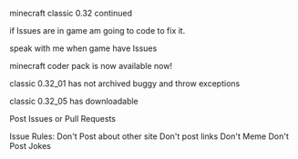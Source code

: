 minecraft classic 0.32 continued

if Issues are in game am going to code to fix it.

speak with me when game have Issues

minecraft coder pack is now available now!

classic 0.32_01 has not archived buggy and throw exceptions

classic 0.32_05 has downloadable

Post Issues or Pull Requests

Issue Rules:
Don't Post about other site
Don't post links
Don't Meme
Don't Post Jokes
